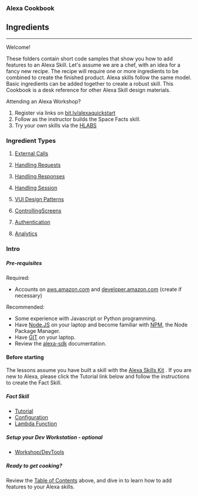 
### Alexa Cookbook
## Ingredients <a id="title"></a>
<hr />

Welcome!

These folders contain short code samples that show you how to add features to an Alexa Skill.
Let's assume we are a chef, with an idea for a fancy new recipe.
The recipe will require one or more ingredients to be combined to create the finished product.
Alexa skills follow the same model. Basic ingredients can be added together to create a robust skill.
This Cookbook is a desk reference for other Alexa Skill design materials.


Attending an Alexa Workshop?

1. Register via links on [bit.ly/alexaquickstart](https://bit.ly/alexaquickstart)
1. Follow as the instructor builds the Space Facts skill.
1. Try your own skills via the [HLABS](Workshop/HelloWorld)


### Ingredient Types <a id="toc"></a>

1. [External Calls](ExternalCalls#title)


1. [Handling Requests](HandlingResponses#title)
1. [Handling Responses](HandlingRequests#title)
1. [Handling Session](HandlingSessions#title)
1. [VUI Design Patterns](Workshop/VUIDesignPatterns#title)
1. [ControllingScreens](ControllingScreens#title)
1. [Authentication](Authentication#title)
1. [Analytics](Analytics#title)


### Intro <a id="intro"></a>


##### Pre-requisites
Required:
* Accounts on [aws.amazon.com](aws.amazon.com) and [developer.amazon.com](developer.amazon.com) (create if necessary)

Recommended:
* Some experience with Javascript or Python programming.
* Have [Node.JS](https://nodejs.org/en/) on your laptop and become familiar with [NPM](https://www.npmjs.com), the Node Package Manager.
* Have [GIT](https://git-scm.com/downloads) on your laptop.
* Review the [alexa-sdk](https://www.npmjs.com/package/alexa-sdk) documentation.


#### Before starting
The lessons assume you have built a skill with the [Alexa Skills Kit](https://developer.amazon.com/ask) .
If you are new to Alexa, please click the Tutorial link below and follow the instructions to create the Fact Skill.

##### Fact Skill
*  [Tutorial](https://github.com/alexa/skill-sample-nodejs-fact)
*  [Configuration](https://gist.github.com/robm26/0c3b0d02aeca5d445b1c23bf537f5c58)
*  [Lambda Function](https://console.aws.amazon.com/lambda/home?region=us-east-1#/create/configure-triggers?bp=alexa-skill-kit-sdk-factskill)

##### Setup your Dev Workstation - optional
*  [Workshop/DevTools](Workshop/DevTools)

##### Ready to get cooking?

Review the [Table of Contents](#toc) above, and dive in to learn how to add features to your Alexa skills.
